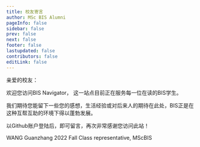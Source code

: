 ```yaml
---
title: 校友寄言
author: MSc BIS Alumni
pageInfo: false
sidebar: false
prev: false
next: false
footer: false
lastupdated: false
contributors: false
editLink: false
---
```

亲爱的校友：

欢迎您访问BIS Navigator， 这一站点目前正在服务每一位在读的BIS学生。

我们期待您能留下一些您的感想，生活经验或对后来人的期待在此处，BIS正是在这种互帮互助的环境下得以蓬勃发展。

以Github账户登陆后，即可留言，再次非常感谢您访问此站！

WANG Guanzhang
2022 Fall Class representative, MScBIS